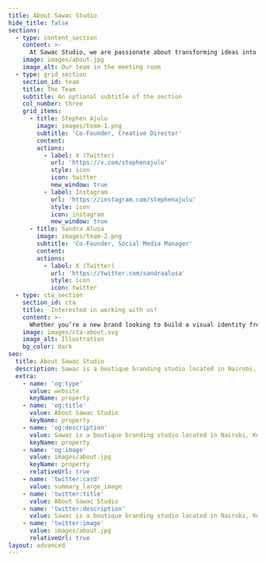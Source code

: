 ```yaml
---
title: About Sawac Studio
hide_title: false
sections:
  - type: content_section
    content: >-
      At Sawac Studio, we are passionate about transforming ideas into visually stunning realities. Nestled in the heart of Nairobi, Kenya, our boutique branding studio specializes in blending contemporary, minimalistic, and modern styles to create impactful products, brands, and designs. Our dedicated team works closely with clients to understand their unique vision and bring it to life with precision and creativity. Join us on a journey of innovation and excellence, where every project is a masterpiece in the making.
    image: images/about.jpg
    image_alt: Our team in the meeting room
  - type: grid_section
    section_id: team
    title: The Team
    subtitle: An optional subtitle of the section
    col_number: three
    grid_items:
      - title: Stephen Ajulu
        image: images/team-1.png
        subtitle: 'Co-Founder, Creative Director'
        content: 
        actions:
          - label: X (Twitter)
            url: 'https://x.com/stephenajulu'
            style: icon
            icon: twitter
            new_window: true
          - label: Instagram
            url: 'https://instagram.com/stephenajulu'
            style: icon
            icon: instagram
            new_window: true
      - title: Sandra Alusa
        image: images/team-2.png
        subtitle: 'Co-Founder, Social Media Manager'
        content: 
        actions:
          - label: X (Twitter)
            url: 'https://twitter.com/sandraalusa'
            style: icon
            icon: twitter
  - type: cta_section
    section_id: cta
    title:  Interested in working with us?
    content: >-
      Whether you’re a new brand looking to build a visual identity from the ground up, or a seasoned brand looking for a complete visual re-fresh, we’re here to help.
    image: images/cta-about.svg
    image_alt: Illustration
    bg_color: dark
seo:
  title: About Sawac Studio
  description: Sawac is a boutique branding studio located in Nairobi, Kenya. We blend contemporary, minimalistic, and modern styles to create impactful products, brands, and designs.
  extra:
    - name: 'og:type'
      value: website
      keyName: property
    - name: 'og:title'
      value: About Sawac Studio
      keyName: property
    - name: 'og:description'
      value: Sawac is a boutique branding studio located in Nairobi, Kenya. We blend contemporary, minimalistic, and modern styles to create impactful products, brands, and designs.
      keyName: property
    - name: 'og:image'
      value: images/about.jpg
      keyName: property
      relativeUrl: true
    - name: 'twitter:card'
      value: summary_large_image
    - name: 'twitter:title'
      value: About Sawac Studio
    - name: 'twitter:description'
      value: Sawac is a boutique branding studio located in Nairobi, Kenya. We blend contemporary, minimalistic, and modern styles to create impactful products, brands, and designs.
    - name: 'twitter:image'
      value: images/about.jpg
      relativeUrl: true
layout: advanced
---
```

